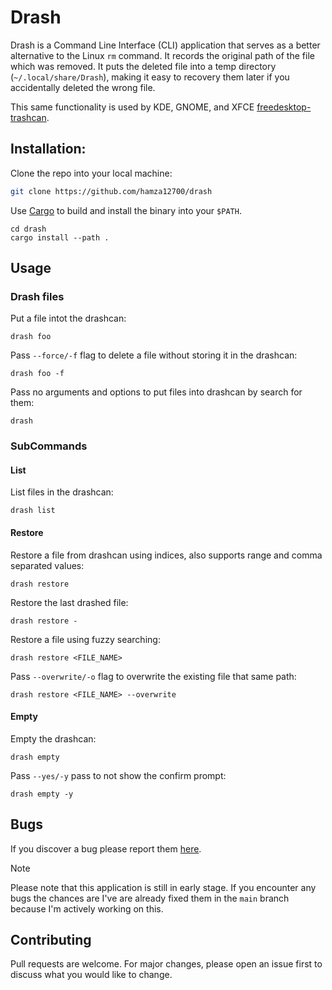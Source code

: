 # Drash

Drash is a Command Line Interface (CLI) application that serves as a better alternative to the Linux `rm` command. It records the original path of the file which was removed. It puts the deleted file into a temp directory (`~/.local/share/Drash`), making it easy to recovery them later if you accidentally deleted the wrong file.

This same functionality is used by KDE, GNOME, and XFCE [freedesktop-trashcan](https://www.freedesktop.org/wiki/Specifications/trash-spec/).

## Installation:

Clone the repo into your local machine:
```bash
git clone https://github.com/hamza12700/drash
```

Use [Cargo](https://doc.rust-lang.org/cargo/) to  build and install the binary into your `$PATH`.
```bsah
cd drash
cargo install --path .
```

## Usage

### Drash files

Put a file intot the drashcan:
```
drash foo
```

Pass `--force/-f` flag to delete a file without storing it in the drashcan:
```
drash foo -f
```

Pass no arguments and options to put files into drashcan by search for them:
```
drash
```

### SubCommands

#### List

List files in the drashcan:
```
drash list
```

#### Restore

Restore a file from drashcan using indices, also supports range and comma separated values:
```
drash restore
```

Restore the last drashed file:
```
drash restore -
```

Restore a file using fuzzy searching:
```
drash restore <FILE_NAME>
```

Pass `--overwrite/-o` flag to overwrite the existing file that same path:
```
drash restore <FILE_NAME> --overwrite
```

#### Empty

Empty the drashcan:
```
drash empty
```

Pass `--yes/-y` pass to not show the confirm prompt:
```
drash empty -y
```

## Bugs

If you discover a bug please report them [here](https://github.com/Hamza12700/drash/issues/).

> [!NOTE]
> Please note that this application is still in early stage. If you encounter any bugs the chances are I've are already fixed them in the `main` branch because I'm actively working on this.

## Contributing

Pull requests are welcome. For major changes, please open an issue first to discuss what you would like to change.

